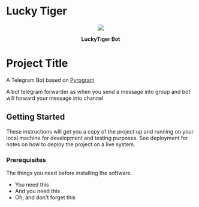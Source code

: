 # Lucky Tiger 

<p align="center">
    <img src="https://wallpapers.com/images/high/dragon-ball-goku-ultra-instinct-1rxiloa6jbwui6v0.webp">
</p>



<p align="center">
    <b>LuckyTiger Bot</b>
</p>



# Project Title

A Telegram Bot  based on [Pyrogram](https://github.com/pyrogram/pyrogram)

A bot telegram forwarder as when you send a message into group and bot will forward your message into channel 


## Getting Started

These instructions will get you a copy of the project up and running on your local machine for development and testing purposes. See deployment for notes on how to deploy the project on a live system.

### Prerequisites

The things you need before installing the software.

* You need this
* And you need this
* Oh, and don't forget this
